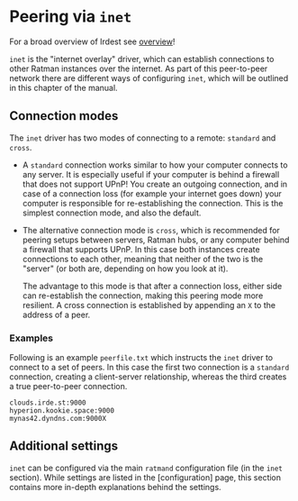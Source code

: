 # Peering via `inet`

For a broad overview of Irdest see [overview](../overview.html)!

`inet` is the "internet overlay" driver, which can establish
connections to other Ratman instances over the internet.  As part of
this peer-to-peer network there are different ways of configuring
`inet`, which will be outlined in this chapter of the manual.


## Connection modes

The `inet` driver has two modes of connecting to a remote: `standard`
and `cross`.

- A `standard` connection works similar to how your computer connects
  to any server.  It is especially useful if your computer is behind a
  firewall that does not support UPnP!  You create an outgoing
  connection, and in case of a connection loss (for example your
  internet goes down) your computer is responsible for re-establishing
  the connection.  This is the simplest connection mode, and also the
  default.
  
- The alternative connection mode is `cross`, which is recommended for
  peering setups between servers, Ratman hubs, or any computer behind
  a firewall that supports UPnP.  In this case both instances create
  connections to each other, meaning that neither of the two is the
  "server" (or both are, depending on how you look at it).
  
  The advantage to this mode is that after a connection loss, either
  side can re-establish the connection, making this peering mode more
  resilient.  A cross connection is established by appending an `X` to
  the address of a peer.


### Examples

Following is an example `peerfile.txt` which instructs the `inet`
driver to connect to a set of peers.  In this case the first two
connection is a `standard` connection, creating a client-server
relationship, whereas the third creates a true peer-to-peer
connection.

```
clouds.irde.st:9000
hyperion.kookie.space:9000
mynas42.dyndns.com:9000X
```


## Additional settings

`inet` can be configured via the main `ratmand` configuration file (in
the `inet` section).  While settings are listed in the [configuration]
page, this section contains more in-depth explanations behind the
settings.


